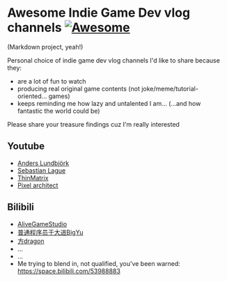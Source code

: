 # Awesome Indie Game Dev vlog channels [![Awesome](https://cdn.rawgit.com/sindresorhus/awesome/d7305f38d29fed78fa85652e3a63e154dd8e8829/media/badge.svg)](https://github.com/sindresorhus/awesome)

(Markdown project, yeah!)

Personal choice of indie game dev vlog channels I'd like to share because they:

* are a lot of fun to watch
* producing real original game contents (not joke/meme/tutorial-oriented... games)
* keeps reminding me how lazy and untalented I am... (...and how fantastic the world could be)

Please share your treasure findings cuz I'm really interested

## Youtube

* [Anders Lundbjörk](https://www.youtube.com/channel/UCWcG61Rl-Zrbvfq-o7JCQYw)
* [Sebastian Lague](https://www.youtube.com/channel/UCmtyQOKKmrMVaKuRXz02jbQ)
* [ThinMatrix](https://www.youtube.com/channel/UCUkRj4qoT1bsWpE_C8lZYoQ)
* [Pixel architect](https://www.youtube.com/channel/UCo57r5geuOTZzu1CoHbGbtQ)

## Bilibili

* [AliveGameStudio](https://space.bilibili.com/580207/)
* [普通程序员于大进BigYu](https://space.bilibili.com/109833003/)
* [方dragon](https://space.bilibili.com/1381386/)
* ...
* ...
* Me trying to blend in, not qualified, you've been warned: https://space.bilibili.com/53988883
